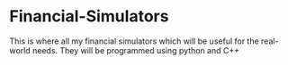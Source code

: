 # Financial-Simulators
This is where all my financial simulators which will be useful for the real-world needs. They will be programmed using python and C++
